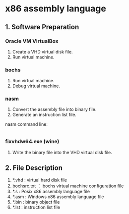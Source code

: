 # x86 assembly language

## 1. Software Preparation

### Oracle VM VirtualBox

1. Create a VHD virtual disk file.
2. Run virtual machine.

### bochs

1. Run virtual machine.
2. Debug virtual machine.

### nasm

1. Convert the assembly file into binary file.
2. Generate an instruction list file.

nasm command line:

```shell

```

### fixvhdw64.exe (wine)

1. Write the binary file into the VHD virtual disk file.

## 2. File Description

1. *.vhd : virtual hard disk file
2. bochsrc.txt ： bochs virtual machine configuration file
3. *.s : Posix x86 assembly language file
4. *.asm : Windows x86 assembly language file
5. *.bin : binary object file
6. *.lst : instruction list file
